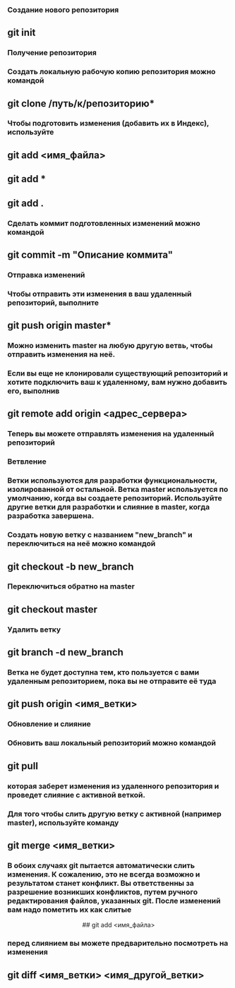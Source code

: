 ### Создание нового репозитория

## git init

### Получение репозитория

### Создать локальную рабочую копию репозитория можно командой

## git clone /путь/к/репозиторию* 


### Чтобы подготовить изменения (добавить их в Индекс), используйте

## git add <имя_файла>
## git add *
## git add .


### Сделать коммит подготовленных изменений можно командой

## git commit -m "Описание коммита"


### Отправка изменений

### Чтобы отправить эти изменения в ваш удаленный репозиторий, выполните

## git push origin master*

### Можно изменить master на любую другую ветвь, чтобы отправить изменения на неё.

### Если вы еще не клонировали существующий репозиторий и хотите подключить ваш к удаленному, вам нужно добавить его, выполнив

## git remote add origin <адрес_сервера>

### Теперь вы можете отправлять изменения на удаленный репозиторий


### Ветвление

### Ветки используются для разработки функциональности, изолированной от остальной. Ветка master используется по умолчанию, когда вы создаете репозиторий. Используйте другие ветки для разработки и слияние в master, когда разработка завершена.

### Создать новую ветку с названием "new_branch" и переключиться на неё можно командой

## git checkout -b new_branch

### Переключиться обратно на master

## git checkout master

### Удалить ветку

## git branch -d new_branch

### Ветка не будет доступна тем, кто пользуется с вами удаленным репозиторием, пока вы не отправите её туда

## git push origin <имя_ветки>


### Обновление и слияние

### Обновить ваш локальный репозиторий можно командой

## git pull

### которая заберет изменения из удаленного репозитория и проведет слияние с активной веткой.

### Для того чтобы слить другую ветку с активной (например master), используйте команду

## git merge <имя_ветки>

### В обоих случаях git пытается автоматически слить изменения. К сожалению, это не всегда возможно и результатом станет конфликт. Вы ответственны за разрешение возникших конфликтов, путем ручного редактирования файлов, указанных git. После изменений вам надо пометить их как слитые

<center>## git add <имя_файла></center> 

### перед слиянием вы можете предварительно посмотреть на изменения

## git diff <имя_ветки> <имя_другой_ветки>